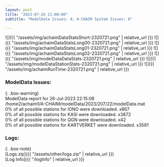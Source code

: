 ```yaml
---
layout: post
title: "2023-07-26 21:00:00"
subtitle: "ModelData Issues: 4; A-CHAIM System Issues: 0"

---
```


![]({{ "/assets/img/achaimDataStatsShort-2320721.png" | relative_url }})
![]({{ "/assets/img/achaimDataStatsLong00-2320721.png" | relative_url }})
![]({{ "/assets/img/achaimDataStatsLong01-2320721.png" | relative_url }})
![]({{ "/assets/img/achaimDataStatsLong02-2320721.png" | relative_url }})
![]({{ "/assets/img/modelDataDataStats-2320721.png" | relative_url }})
![]({{ "/assets/img/modelDataStationStats-2320721.png" | relative_url }})
![]({{ "/assets/img/achaimRunTime-2320721.png" | relative_url }})


### ModelData Issues:  
  
{: .box-warning}  
 ModelData report for 26-Jul-2023 22:15:08   
 /home2/achaim1/A-CHAIM/modelData/2023/207/22/modelData.mat   
 0% of all possible stations for IONO were downloaded. x867   
 0% of all possible stations for KASI were downloaded. x3872   
 0% of all possible stations for QGN were downloaded. x42   
 0% of all possible stations for KARTVERKET were downloaded. x3581   
  


### Logs:  
  
{: .box-note}  
[Logs.zip]({{ "/assets/other/logs.zip" | relative_url }})  
[Log Info]({{ "/logInfo" | relative_url }})  
